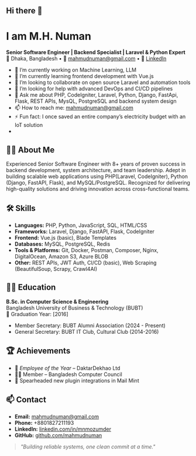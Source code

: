 ## Hi there 👋
# I am M.H. Numan
**Senior Software Engineer | Backend Specialist | Laravel & Python Expert**  
📍 Dhaka, Bangladesh • 📧 [mahmudnuman@gmail.com](mailto:mahmudnuman@gmail.com) •
                     🔗 [LinkedIn](https://www.linkedin.com/in/mnmozumder)

- 🔭 I’m currently working on Machine Learning, LLM
- 🌱 I’m currently learning frontend development with Vue.js
- 👯 I’m looking to collaborate on open source Laravel and automation tools
- 🤔 I’m looking for help with advanced DevOps and CI/CD pipelines
- 💬 Ask me about PHP, CodeIgniter, Laravel, Python, Django, FastApi, Flask, REST APIs, MysQL, PostgreSQL and backend system design
- 📫 How to reach me: mahmudnuman@gmail.com
- ⚡ Fun fact: I once saved an entire company’s electricity budget with an IoT solution
- 
## 🧑‍💻 About Me
Experienced Senior Software Engineer with 8+ years of proven success in backend development, system architecture, and team leadership. Adept in building scalable web applications using  PHP(Laravel, CodeIgniter), Python (Django, FastAPI, Flask), and MySQL/PostgreSQL. Recognized for delivering high-quality solutions and driving innovation across cross-functional teams.


## 🛠️ Skills

- **Languages:** PHP, Python, JavaScript, SQL, HTML/CSS  
- **Frameworks:** Laravel, Django, FastAPI, Flask, CodeIgniter 
- **Frontend:** Vue.js (basic), Blade Templates  
- **Databases:** MySQL, PostgreSQL, Redis  
- **Tools & Platforms:** Git, Docker, Postman, Composer, Nginx, DigitalOcean, Amazon S3, Azure BLOB
- **Other:** REST APIs, JWT Auth, CI/CD (basic), Web Scraping (BeautifulSoup, Scrapy, Crawl4AI)

## 🧑‍🎓 Education

**B.Sc. in Computer Science & Engineering**  
Bangladesh University of Business & Technology (BUBT)  
📅 Graduation Year: [2016]  
- Member Secretary: BUBT Alumni Association  (2024 - Present)
- General Secretary: BUBT IT Club, Cultural Club  (2014-2016)


## 🏆 Achievements

- 🏅 *Employee of the Year* – DaktarDekhao Ltd  
- 🧑‍💻 Member – Bangladesh Computer Council  
- 🎯 Spearheaded new plugin integrations in Mail Mint  

## 📫 Contact
- **Email:** mahmudnuman@gmail.com  
- **Phone:** +8801827211193  
- **LinkedIn:** [linkedin.com/in/mnmozumder](https://linkedin.com/in/mnmozumder)  
- **GitHub:** [github.com/mahmudnuman](https://github.com/mahmudnuman)


> _"Building reliable systems, one clean commit at a time."_
